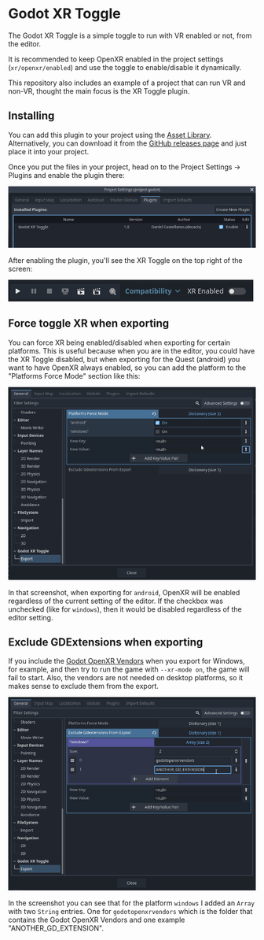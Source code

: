 # Godot XR Toggle

The Godot XR Toggle is a simple toggle to run with VR enabled or not, from the editor.

It is recommended to keep OpenXR enabled in the project settings (`xr/openxr/enabled`) and use the toggle to enable/disable it dynamically.

This repository also includes an example of a project that can run VR and non-VR, thought the main focus is the XR Toggle plugin.


## Installing

You can add this plugin to your project using the [Asset Library](https://godotengine.org/asset-library/asset/3033). Alternatively, you can download it from the [GitHub releases page](https://github.com/decacis/Godot-XR-Toggle/releases) and just place it into your project.

Once you put the files in your project, head on to the Project Settings -> Plugins and enable the plugin there:

![enable-plugin](./assets/screenshots/plugin_enable.png)

After enabling the plugin, you'll see the XR Toggle on the top right of the screen:

![toggle-location](./assets/screenshots/toggle_location.png)

## Force toggle XR when exporting

You can force XR being enabled/disabled when exporting for certain platforms. This is useful because when you are in the editor, you could have the XR Toggle disabled, but when exporting for the Quest (android) you want to have OpenXR always enabled, so you can add the platform to the "Platforms Force Mode" section like this:

![plugin-settings](./assets/screenshots/plugin_settings.png)

In that screenshot, when exporting for `android`, OpenXR will be enabled regardless of the current setting of the editor. If the checkbox was unchecked (like for `windows`), then it would be disabled regardless of the editor setting.

## Exclude GDExtensions when exporting

If you include the [Godot OpenXR Vendors](https://github.com/GodotVR/godot_openxr_vendors/) when you export for Windows, for example, and then try to run the game with `--xr-mode on`, the game will fail to start. Also, the vendors are not needed on desktop platforms, so it makes sense to exclude them from the export.

![gdextension_exclude_export](./assets/screenshots/gdextension_exclude_export.png)

In the screenshot you can see that for the platform `windows` I added an `Array` with two `String` entries. One for `godotopenxrvendors` which is the folder that contains the Godot OpenXR Vendors and one example "ANOTHER_GD_EXTENSION".
